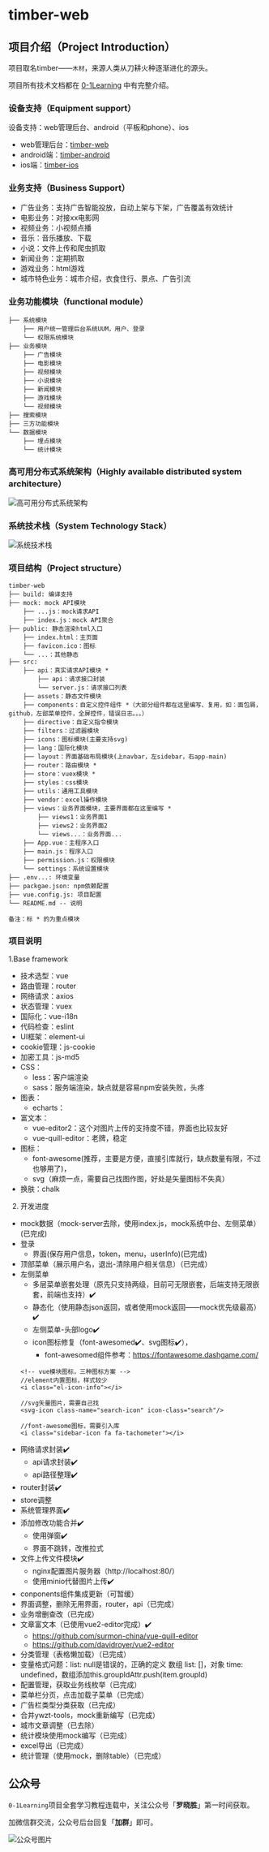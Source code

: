 # timber-web

## 项目介绍（Project Introduction）
项目取名timber——`木材`，来源人类从刀耕火种逐渐进化的源头。

项目所有技术文档都在 [0-1Learning](http://github.com/soonphe/0-1Learning) 中有完整介绍。


### 设备支持（Equipment support）
设备支持：web管理后台、android（平板和phone）、ios
- web管理后台：[timber-web](http://github.com/soonphe/timber-web)
- android端：[timber-android](http://github.com/soonphe/timber-android)
- ios端：[timber-ios](http://github.com/soonphe/timber-ios)


### 业务支持（Business Support）
- 广告业务：支持广告智能投放，自动上架与下架，广告覆盖有效统计
- 电影业务：对接xx电影网
- 视频业务：小视频点播
- 音乐：音乐播放、下载
- 小说：文件上传和爬虫抓取
- 新闻业务：定期抓取
- 游戏业务：html游戏
- 城市特色业务：城市介绍，衣食住行、景点、广告引流


### 业务功能模块（functional module）
```
├── 系统模块
    ├── 用户统一管理后台系统UUM，用户、登录
    └── 权限系统模块
├── 业务模块
    ├── 广告模块
    ├── 电影模块
    ├── 视频模块
    ├── 小说模块
    ├── 新闻模块
    ├── 游戏模块
    └── 视频模块
├── 搜索模块
├── 三方功能模块
└── 数据模块
    ├── 埋点模块
    └── 统计模块
```


### 高可用分布式系统架构（Highly available distributed system architecture）
![高可用分布式系统架构](document/static/architecture/highly_available_architecture.png "高可用分布式系统架构")


### 系统技术栈（System Technology Stack）
![系统技术栈](document/static/architecture/system_technology_stack.png "系统技术栈")


### 项目结构（Project structure）
```
timber-web
├── build: 编译支持
├── mock: mock API模块
    ├── ...js：mock请求API
    ├── index.js：mock API聚合
├── public: 静态渲染html入口
    ├── index.html：主页面
    ├── favicon.ico：图标
    └── ...：其他静态
├── src:
    ├── api：真实请求API模块 *
        ├── api：请求接口封装
        └── server.js：请求接口列表
    ├── assets：静态文件模块
    ├── components：自定义控件组件 *（大部分组件都在这里编写、复用，如：面包屑，github，左部菜单控件，全屏控件，错误日志。。。）
    ├── directive：自定义指令模块
    ├── filters：过滤器模块
    ├── icons：图标模块(主要支持svg)
    ├── lang：国际化模块
    ├── layout：界面基础布局模块(上navbar，左sidebar，右app-main)
    ├── router：路由模块 *
    ├── store：vuex模块 *
    ├── styles：css模块
    ├── utils：通用工具模块
    ├── vendor：excel操作模块
    ├── views：业务界面模块，主要界面都在这里编写 *
        ├── views1：业务界面1
        ├── views2：业务界面2
        └── views...：业务界面...
    ├── App.vue：主程序入口
    ├── main.js：程序入口
    ├── permission.js：权限模块
    └── settings：系统设置模块
├── .env...: 环境变量
├── packgae.json: npm依赖配置
├── vue.config.js: 项目配置
└── README.md -- 说明

备注：标 * 的为重点模块
```

### 项目说明
1.Base framework
+ 技术选型：vue
+ 路由管理：router
+ 网络请求：axios
+ 状态管理：vuex
+ 国际化：vue-i18n
+ 代码检查：eslint
+ UI框架：element-ui
+ cookie管理：js-cookie
+ 加密工具：js-md5
+ CSS：
  + less：客户端渲染
  + sass：服务端渲染，缺点就是容易npm安装失败，头疼
+ 图表：
  + echarts：
+ 富文本：
  + vue-editor2：这个对图片上传的支持度不错，界面也比较友好
  + vue-quill-editor：老牌，稳定
+ 图标：
  + font-awesome(推荐，主要是方便，直接引库就行，缺点数量有限，不过也够用了)，
  + svg（麻烦一点，需要自己找图作图，好处是矢量图标不失真）
+ 换肤：chalk

2. 开发进度
- mock数据（mock-server去除，使用index.js，mock系统中台、左侧菜单）(已完成)
- 登录
  - 界面(保存用户信息，token，menu，userInfo)(已完成)
- 顶部菜单（展示用户名，退出-清除用户相关信息）（已完成）
- 左侧菜单
  - 多层菜单嵌套处理（原先只支持两级，目前可无限嵌套，后端支持无限嵌套，前端也支持）✔️
  - 静态化（使用静态json返回，或者使用mock返回——mock优先级最高）✔️
  - 左侧菜单-头部logo✔️
  - icon图标修复（font-awesomed✔️、svg图标✔️），
    - font-awesomed组件参考：https://fontawesome.dashgame.com/
  ```
  <!-- vue模块图标，三种图标方案 -->
  //element内置图标，样式较少
  <i class="el-icon-info"></i>

  //svg矢量图片，需要自己找
  <svg-icon class-name="search-icon" icon-class="search"/>

  //font-awesome图标，需要引入库
  <i class="sidebar-icon fa fa-tachometer"></i>
  ```
- 网络请求封装✔️
  - api请求封装✔️
  - api路径整理✔️
- router封装✔️
- store调整
- 系统管理界面✔️
- 添加修改功能合并✔️
  - 使用弹窗✔️
  - 界面不跳转，改推拉式
- 文件上传文件模块✔️
  - nginx配置图片服务器（http://localhost:80/）
  - 使用minio代替图片上传✔️
- conponents组件集成更新（可暂缓）
- 界面调整，删除无用界面，router，api（已完成）
- 业务增删查改（已完成）
- 文章富文本（已使用vue2-editor完成）✔️
  - https://github.com/surmon-china/vue-quill-editor
  - https://github.com/davidroyer/vue2-editor
- 分类管理（表格懒加载）（已完成）
- 变量格式问题：list: null是错误的，正确的定义 数组 list: []，对象 time: undefined，数组添加this.groupIdAttr.push(item.groupId)
- 配置管理，获取业务线枚举（已完成）
- 菜单栏分页，点击加载子菜单（已完成）
- 广告栏类型分类获取（已完成）
- 合并ywzt-tools，mock重新编写（已完成）
- 城市文章调整（已去除）
- 统计模块使用mock编写（已完成）
- excel导出（已完成）
- 统计管理（使用mock，删除table）（已完成）

## 公众号

`0-1Learning`项目全套学习教程连载中，关注公众号「**罗晓胜**」第一时间获取。

加微信群交流，公众号后台回复「**加群**」即可。

![公众号图片](static/common/luoxiaosheng_wechat_common.jpg)




